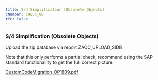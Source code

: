 ```yaml
---
title: S/4 Simplification (Obsolete Objects)
cNumber: CHECK_86
rfc: false
---
```


### S/4 Simplification (Obsolete Objects)
Upload the zip database via report ZAOC_UPLOAD_SIDB

Note that this only performs a partial check, recommend using the SAP standard functionallity to get the full correct picture.

[CustomCodeMigration_OP1809.pdf](https://help.sap.com/doc/9dcbc5e47ba54a5cbb509afaa49dd5a1/201809.000/en-US/CustomCodeMigration_OP1809.pdf)
